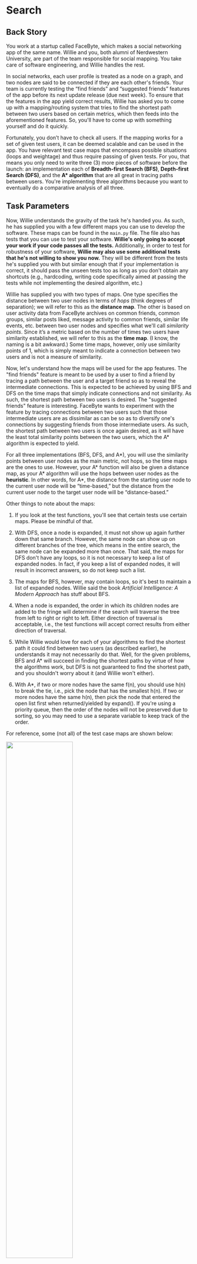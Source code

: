 # Search

## Back Story

You work at a startup called FaceByte, which makes a social networking app of the same name. Willie and you, both alumni of Nerdwestern University, are part of the team responsible for social mapping. You take care of software engineering, and Willie handles the rest. 

In social networks, each user profile is treated as a node on a graph, and two nodes are said to be connected if they are each other's friends. Your team is currently testing the “find friends” and “suggested friends” features of the app before its next update release (due next week). To ensure that the features in the app yield correct results, Willie has asked you to come up with a mapping/routing system that tries to find the shortest path between two users based on certain metrics, which then feeds into the aforementioned features. So, you'll have to come up with something yourself and do it quickly. 

Fortunately, you don’t have to check all users. If the mapping works for a set of given test users, it can be deemed scalable and can be used in the app. You have relevant test case maps that encompass possible situations (loops and weightage) and thus require passing of given tests. For you, that means you only need to write three (3) more pieces of software before the launch: an implementation each of **Breadth-first Search (BFS)**, **Depth-first Search (DFS)**, and the **A\* algorithm** that are all great in tracing paths between users. You're implementing three algorithms because you want to eventually do a comparative analysis of all three.

## Task Parameters

Now, Willie understands the gravity of the task he's handed you. As such, he has supplied you with a few different maps you can use to develop the software. These maps can be found in the `main.py` file. The file also has tests that you can use to test your software. **Willie's only going to accept your work if your code passes all the tests.** Additionally, in order to test for robustness of your software, **Willie may also use some additional tests that he's not willing to show you now.** They will be different from the tests he's supplied you with but similar enough that if your implementation is correct, it should pass the unseen tests too as long as you don't obtain any shortcuts (e.g., hardcoding, writing code specifically aimed at passing the tests while not implementing the desired algorithm, etc.)

Willie has supplied you with two types of maps. One type specifies the distance between two user nodes in terms of *hops* (think degrees of separation); we will refer to this as the **distance map**. The other is based on user activity data from FaceByte archives on common friends, common groups, similar posts liked, message activity to common friends, similar life events, etc. between two user nodes and specifies what we'll call *similarity points*. Since it’s a metric based on the number of times two users have similarity established, we will refer to this as the **time map**. (I know, the naming is a bit awkward.) Some time maps, however, only use similarity points of 1, which is simply meant to indicate a connection between two users and is not a measure of similarity.

Now, let's understand how the maps will be used for the app features. The "find friends" feature is meant to be used by a user to find a friend by tracing a path between the user and a target friend so as to reveal the intermediate connections. This is expected to be achieved by using BFS and DFS on the time maps that simply indicate connections and not similarity. As such, the shortest path between two users is desired. The "suggested friends" feature is interesting. FaceByte wants to experiment with the feature by tracing connections between two users such that those intermediate users are as dissimilar as can be so as to diversify one's connections by suggesting friends from those intermediate users. As such, the shortest path between two  users is once again desired, as it will have the least total similarity points between the two users, which the A* algorithm is expected to yield.

For all three implementations (BFS, DFS, and A\*), you will use the similarity points between user nodes as the main metric, not hops, so the time maps are the ones to use. However, your A* function will also be given a distance map, as your A* algorithm will use the hops between user nodes as the **heuristic**. In other words, for A\*, the distance from the starting user node to the current user node will be “time-based,” but the distance from the current user node to the target user node will be “distance-based.”

Other things to note about the maps:

1. If you look at the test functions, you'll see that certain tests use certain maps. Please be mindful of that.

2. With DFS, once a node is expanded, it must not show up again further down that same branch. However, the same node can show up on different branches of the tree, which means in the entire search, the same node can be expanded more than once. That said, the maps for DFS don't have any loops, so it is not necessary to keep a list of expanded nodes. In fact, if you keep a list of expanded nodes, it will result in incorrect answers, so do not keep such a list.

3. The maps for BFS, however, may contain loops, so it's best to maintain a list of expanded nodes. Willie said the book *Artificial Intelligence: A Modern Approach*  has stuff about BFS.

4. When a node is expanded, the order in which its children nodes are added to the fringe will determine if the search will traverse the tree from left to right or right to left. Either direction of traversal is acceptable, i.e., the test functions will accept correct results from either direction of traversal.

5. While Willie would love for each of your algorithms to find the shortest path it could find between two users (as described earlier), he understands it may not necessarily do that. Well, for the given problems, BFS and A* will succeed in finding the shortest paths by virtue of how the algorithms work, but DFS is not guaranteed to find the shortest path, and you shouldn't worry about it (and Willie won't either).

6. With A*, if two or more nodes have the same f(n), you should use h(n) to break the tie, i.e., pick the node that has the smallest h(n). If two or more nodes have the same h(n), then pick the node that entered the open list first when returned/yielded by expand(). If you're using a priority queue, then the order of the nodes will not be preserved due to sorting, so you may need to use a separate variable to keep track of the order.

For reference, some (not all) of the test case maps are shown below:

<img src="time_map1.jpg" width="60%">

<img src="time_map2.jpg" width="60%">

<img src="time_map5.jpg" width="60%">

<img src="time_mapT.jpg" width="60%">

<img src="time_mapM.jpg" width="60%"> 

When passed to your A\* implementation, both the time map and the distance map are stored in the same format (a Python dictionary). Following is an example time map:

```python
Time_map = {

'John_Stevens':	{'John_Stevens':None,'John_Doe':4,'Kim_Lee':3,'Raj_Gupta':None,'Walter_Walker':1,'Alex_Robbinson':None,'Mariana_Cardoso':None},
'John_Doe':
{'John_Stevens':4,'John_Doe':None,'Kim_Lee':4,'Raj_Gupta':3,'Walter_Walker':None,'Alex_Robbinson':None,'Mariana_Cardoso':None},

'Kim_Lee':
{'John_Stevens':4,'John_Doe':4,'Kim_Lee':None,'Raj_Gupta':None,'Walter_Walker':None,'Alex_Robbinson':None,'Mariana_Cardoso':None},

'Raj_Gupta':
{'John_Stevens':None,'John_Doe':4,'Kim_Lee':None,'Raj_Gupta':None,'Walter_Walker':None,'Alex_Robbinson':None,'Mariana_Cardoso':2},

'Walter_Walker':
{'John_Stevens':1,'John_Doe':None,'Kim_Lee':None,'Raj_Gupta':None,'Walter_Walker':None,'Alex_Robbinson':1,'Mariana_Cardoso':None},

'Alex_Robbinson':
{'John_Stevens':None,'John_Doe':None,'Kim_Lee':None,'Raj_Gupta':None,'Walter_Walker':2,'Alex_Robbinson':None,'Mariana_Cardoso':5},

'Mariana_Cardoso':
{'John_Stevens':None,'John_Doe':None,'Kim_Lee':None,'Raj_Gupta':3,'Walter_Walker':None,'Alex_Robbinson':5,'Mariana_Cardoso':None}}
```

In this example, the similarity points between John Stevens and Kim Lee is `3`. `None` indicates that there is no similarity data between the two user nodes. It is also noteworthy that the similarity points established on the two sides of the same connecting path can be different. This is due to the difference in weightage of similarity points established due to more general events, likes, etc. in one direction versus personal events, likes, identity, etc. in other directions.

## Homework Deliverable

For this homework, you must implement all three (3) functions in `student_code.py`. Each function must return a path from user node `start` to user node `end`.

**The tests provided with this homework assume the use of Python 3. We recommend Python 3.6 or above.**

Note that:

* The result must be a list of strings. Each string contains _only_ the name of a user node. The order of the strings in the list denotes the order in which the user nodes are reached along the path;
* The result list should _begin_ with the name of the `start` user node and _terminate_ with the name of the `end` user node. (Thus, the connecting path from `A` to `A` is the list `[A]`).

Your `a_star_search` function must implement an A\* **graph** search algorithm, and it must use the `expand` function in `expand.py`. With the `expand` function, we can verify that the correct number of nodes are expanded. As a reminder, graph search algorithms do not expand nodes that have already been visited. 

Your BFS and DFS implementations will essentially be **tree** search algorithms operating on the graphs that the maps form. Right, the maps are graphs, but for BFS and DFS, you will implement tree searches on those graphs. Now, just because they are tree searches, it doesn't mean nodes already visited can be expanded -- they can for DFS (see #2 under Task Parameters), but it is incorrect behavior for BFS.

Furthermore, the Autograder to be used to test your code assumes that all of the code that is needed to properly grade your assignment submission is included in `student_code.py`. Please adhere to this constraint as you develop your code. 

Additionally, you should feel invited to use Python modules for your data structures, but you need to implement A\* yourself.
